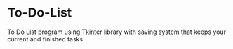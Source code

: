 # To-Do-List
To Do List program using Tkinter library with saving system that keeps your current and finished tasks
